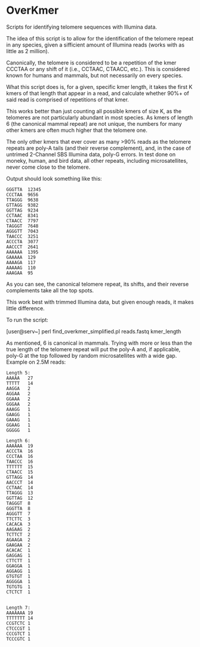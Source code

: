 # OverKmer
Scripts for identifying telomere sequences with Illumina data.

The idea of this script is to allow for the identification of the telomere repeat
in any species, given a sifficient amount of Illumina reads (works with as little
as 2 million).

Canonically, the telomere is considered to be a repetition of the kmer CCCTAA or
any shift of it (i.e., CCTAAC, CTAACC, etc.). This is considered known for humans
and mammals, but not necessarily on every species.

What this script does is, for a given, specific kmer length, it takes the first
K kmers of that length that appear in a read, and calculate whether 90%+ of said
read is comprised of repetitions of that kmer.

This works better than just counting all possible kmers of size K, as the telomeres
are not particularly abundant in most species. As kmers of length 6 (the canonical
mammal repeat) are not unique, the numbers for many other kmers are often much higher
that the telomere one.

The only other kmers that ever cover as many >90% reads as the telomere repeats are
poly-A tails (and their reverse complement), and, in the case of untrimed 2-Channel
SBS Illumina data, poly-G errors. In test done on moneky, human, and bird data, all
other repeats, including microsatellites, never come close to the telomere.

Output should look something like this:

    GGGTTA  12345
    CCCTAA  9656
    TTAGGG  9638
    GTTAGG  9382
    GGTTAG  9234
    CCTAAC  8341
    CTAACC  7797
    TAGGGT  7648
    AGGGTT  7043
    TAACCC  3251
    ACCCTA  3077
    AACCCT  2641
    AAAAAA  1395
    GAAAAA  129
    AAAAGA  117
    AAAAAG  110
    AAAGAA  95


As you can see, the canonical telomere repeat, its shifts, and their reverse complements
take all the top spots.

This work best with trimmed Illumina data, but given enough reads, it makes little
difference.

To run the script:

[user@serv~] perl find_overkmer_simplified.pl reads.fastq kmer_length

As mentioned, 6 is canonical in mammals. Trying with more or less than the true length of
the telomere repeat will put the poly-A and, if applicable, poly-G at the top followed by
random microsatellites with a wide gap. Example on 2.5M reads:

    Length 5:
    AAAAA	27
    TTTTT	14
    AAGGA	2
    AGGAA	2
    GGAAA	2
    GGGAA	2
    AAAGG	1
    GAAGG	1
    GAAAG	1
    GGAAG	1
    GGGGG	1

    Length 6:
    AAAAAA	19
    ACCCTA	16
    CCCTAA	16
    TAACCC	16
    TTTTTT	15
    CTAACC	15
    GTTAGG	14
    AACCCT	14
    CCTAAC	14
    TTAGGG	13
    GGTTAG	12
    TAGGGT	8
    GGGTTA	8
    AGGGTT	7
    TTCTTC	3
    CACACA	3
    AAGAAG	2
    TCTTCT	2
    AGAAGA	2
    GAAGAA	2
    ACACAC	1
    GAGGAG	1
    CTTCTT	1
    GGAGGA	1
    AGGAGG	1
    GTGTGT	1
    AGGGGA	1
    TGTGTG	1
    CTCTCT	1


    Length 7:
    AAAAAAA	19
    TTTTTTT	14
    CCGTCTC	1
    CTCCCGT	1
    CCCGTCT	1
    TCCCGTC	1
